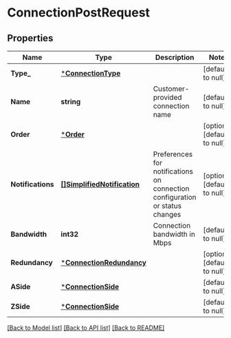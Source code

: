 # ConnectionPostRequest

## Properties
Name | Type | Description | Notes
------------ | ------------- | ------------- | -------------
**Type_** | [***ConnectionType**](ConnectionType.md) |  | [default to null]
**Name** | **string** | Customer-provided connection name | [default to null]
**Order** | [***Order**](Order.md) |  | [optional] [default to null]
**Notifications** | [**[]SimplifiedNotification**](SimplifiedNotification.md) | Preferences for notifications on connection configuration or status changes | [optional] [default to null]
**Bandwidth** | **int32** | Connection bandwidth in Mbps | [default to null]
**Redundancy** | [***ConnectionRedundancy**](ConnectionRedundancy.md) |  | [optional] [default to null]
**ASide** | [***ConnectionSide**](ConnectionSide.md) |  | [default to null]
**ZSide** | [***ConnectionSide**](ConnectionSide.md) |  | [default to null]

[[Back to Model list]](../README.md#documentation-for-models) [[Back to API list]](../README.md#documentation-for-api-endpoints) [[Back to README]](../README.md)

